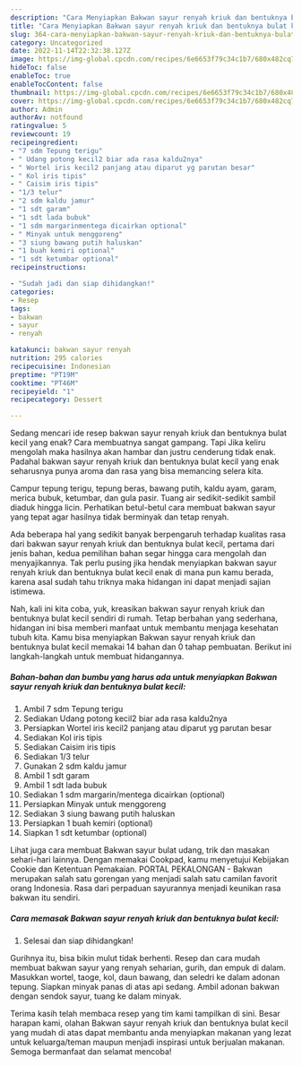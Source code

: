 ```yaml
---
description: "Cara Menyiapkan Bakwan sayur renyah kriuk dan bentuknya bulat kecil yang Enak, Buat Buka Puasa Enak Banget"
title: "Cara Menyiapkan Bakwan sayur renyah kriuk dan bentuknya bulat kecil yang Enak, Buat Buka Puasa Enak Banget"
slug: 364-cara-menyiapkan-bakwan-sayur-renyah-kriuk-dan-bentuknya-bulat-kecil-yang-enak-buat-buka-puasa-enak-banget
category: Uncategorized
date: 2022-11-14T22:32:38.127Z
image: https://img-global.cpcdn.com/recipes/6e6653f79c34c1b7/680x482cq70/bakwan-sayur-renyah-kriuk-dan-bentuknya-bulat-kecil-foto-resep-utama.jpg
hideToc: false
enableToc: true
enableTocContent: false
thumbnail: https://img-global.cpcdn.com/recipes/6e6653f79c34c1b7/680x482cq70/bakwan-sayur-renyah-kriuk-dan-bentuknya-bulat-kecil-foto-resep-utama.jpg
cover: https://img-global.cpcdn.com/recipes/6e6653f79c34c1b7/680x482cq70/bakwan-sayur-renyah-kriuk-dan-bentuknya-bulat-kecil-foto-resep-utama.jpg
author: Admin
authorAv: notfound
ratingvalue: 5
reviewcount: 19
recipeingredient:
- "7 sdm Tepung terigu"
- " Udang potong kecil2 biar ada rasa kaldu2nya"
- " Wortel iris kecil2 panjang atau diparut yg parutan besar"
- " Kol iris tipis"
- " Caisim iris tipis"
- "1/3 telur"
- "2 sdm kaldu jamur"
- "1 sdt garam"
- "1 sdt lada bubuk"
- "1 sdm margarinmentega dicairkan optional"
- " Minyak untuk menggoreng"
- "3 siung bawang putih haluskan"
- "1 buah kemiri optional"
- "1 sdt ketumbar optional"
recipeinstructions:

- "Sudah jadi dan siap dihidangkan!"
categories:
- Resep
tags:
- bakwan
- sayur
- renyah

katakunci: bakwan sayur renyah 
nutrition: 295 calories
recipecuisine: Indonesian
preptime: "PT19M"
cooktime: "PT46M"
recipeyield: "1"
recipecategory: Dessert

---
```



Sedang mencari ide resep bakwan sayur renyah kriuk dan bentuknya bulat kecil yang enak? Cara membuatnya sangat gampang. Tapi Jika keliru mengolah maka hasilnya akan hambar dan justru cenderung tidak enak. Padahal bakwan sayur renyah kriuk dan bentuknya bulat kecil yang enak seharusnya punya aroma dan rasa yang bisa memancing selera kita.


Campur tepung terigu, tepung beras, bawang putih, kaldu ayam, garam, merica bubuk, ketumbar, dan gula pasir. Tuang air sedikit-sedikit sambil diaduk hingga licin. Perhatikan betul-betul cara membuat bakwan sayur yang tepat agar hasilnya tidak berminyak dan tetap renyah.

Ada beberapa hal yang sedikit banyak berpengaruh terhadap kualitas rasa dari bakwan sayur renyah kriuk dan bentuknya bulat kecil, pertama dari jenis bahan, kedua pemilihan bahan segar hingga cara mengolah dan menyajikannya. Tak perlu pusing jika hendak menyiapkan bakwan sayur renyah kriuk dan bentuknya bulat kecil enak di mana pun kamu berada, karena asal sudah tahu triknya maka hidangan ini dapat menjadi sajian istimewa.


Nah, kali ini kita coba, yuk, kreasikan bakwan sayur renyah kriuk dan bentuknya bulat kecil sendiri di rumah. Tetap berbahan yang sederhana, hidangan ini bisa memberi manfaat untuk membantu menjaga kesehatan tubuh kita. Kamu bisa menyiapkan Bakwan sayur renyah kriuk dan bentuknya bulat kecil memakai 14 bahan dan 0 tahap pembuatan. Berikut ini langkah-langkah untuk membuat hidangannya.

<!--inarticleads1-->

##### Bahan-bahan dan bumbu yang harus ada untuk menyiapkan Bakwan sayur renyah kriuk dan bentuknya bulat kecil:

1. Ambil 7 sdm Tepung terigu
1. Sediakan  Udang potong kecil2 biar ada rasa kaldu2nya
1. Persiapkan  Wortel iris kecil2 panjang atau diparut yg parutan besar
1. Sediakan  Kol iris tipis
1. Sediakan  Caisim iris tipis
1. Sediakan 1/3 telur
1. Gunakan 2 sdm kaldu jamur
1. Ambil 1 sdt garam
1. Ambil 1 sdt lada bubuk
1. Sediakan 1 sdm margarin/mentega dicairkan (optional)
1. Persiapkan  Minyak untuk menggoreng
1. Sediakan 3 siung bawang putih haluskan
1. Persiapkan 1 buah kemiri (optional)
1. Siapkan 1 sdt ketumbar (optional)


Lihat juga cara membuat Bakwan sayur bulat udang, trik dan masakan sehari-hari lainnya. Dengan memakai Cookpad, kamu menyetujui Kebijakan Cookie dan Ketentuan Pemakaian. PORTAL PEKALONGAN - Bakwan merupakan salah satu gorengan yang menjadi salah satu camilan favorit orang Indonesia. Rasa dari perpaduan sayurannya menjadi keunikan rasa bakwan itu sendiri. 

<!--inarticleads2-->

##### Cara memasak Bakwan sayur renyah kriuk dan bentuknya bulat kecil:


1. Selesai dan siap dihidangkan!

Gurihnya itu, bisa bikin mulut tidak berhenti. Resep dan cara mudah membuat bakwan sayur yang renyah seharian, gurih, dan empuk di dalam. Masukkan wortel, taoge, kol, daun bawang, dan seledri ke dalam adonan tepung. Siapkan minyak panas di atas api sedang. Ambil adonan bakwan dengan sendok sayur, tuang ke dalam minyak. 

Terima kasih telah membaca resep yang tim kami tampilkan di sini. Besar harapan kami, olahan Bakwan sayur renyah kriuk dan bentuknya bulat kecil yang mudah di atas dapat membantu anda menyiapkan makanan yang lezat untuk keluarga/teman maupun menjadi inspirasi untuk berjualan makanan. Semoga bermanfaat dan selamat mencoba!
